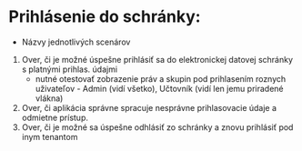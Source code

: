 # Prihlásenie do schránky:
- Názvy jednotlivých scenárov 
1. Over, či je možné úspešne prihlásiť sa do elektronickej datovej schránky s platnými prihlas. údajmi 
   - nutné otestovať zobrazenie práv a skupin pod prihlasením roznych uživateľov - Admin (vidí všetko), Učtovník (vidí len jemu    priradené vlákna)
2. Over, či aplikácia správne spracuje nesprávne prihlasovacie údaje a odmietne prístup.
3. Over, či je možné sa úspešne odhlásiť zo schránky a znovu prihlásiť pod inym tenantom